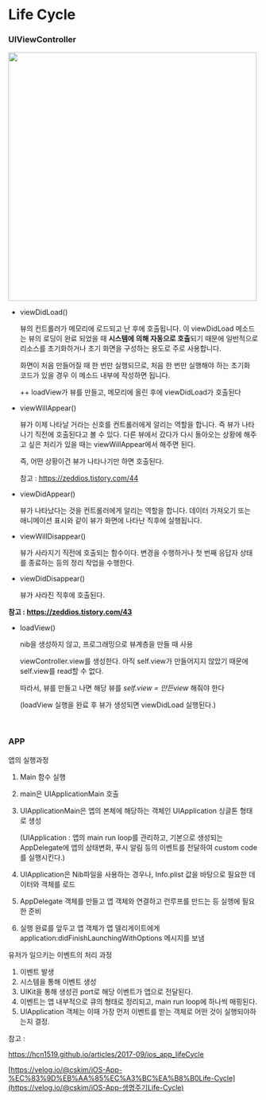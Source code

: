 # Life Cycle

### UIViewController

<img width="500" src="https://t1.daumcdn.net/cfile/tistory/2613D13C58C64DE32C">

- viewDidLoad()  

  뷰의 컨트롤러가 메모리에 로드되고 난 후에 호출됩니다. 이 viewDidLoad 메소드는 뷰의 로딩이 완료 되었을 때 **시스템에 의해 자동으로 호출**되기 때문에 일반적으로 리소스를 초기화하거나 초기 화면을 구성하는 용도로 주로 사용합니다.

  화면이 처음 만들어질 때 한 번만 실행되므로, 처음 한 번만 실행해야 하는 초기화 코드가 있을 경우 이 메소드 내부에 작성하면 됩니다. 

   ++ loadView가 뷰를 만들고, 메모리에 올린 후에 viewDidLoad가 호출된다

- viewWillAppear()  

  뷰가 이제 나타날 거라는 신호를 컨트롤러에게 알리는 역할을 합니다. 즉 뷰가 나타나기 직전에 호출된다고 볼 수 있다. 다른 뷰에서 갔다가 다시 돌아오는 상황에 해주고 싶은 처리가 있을 때는 viewWillAppear에서 해주면 된다.

  즉, 어떤 상황이건 뷰가 나타나기만 하면 호출된다.

  참고 : https://zeddios.tistory.com/44

- viewDidAppear()  

  뷰가 나타났다는 것을 컨트롤러에게 알리는 역할을 합니다. 데이터 가져오기 또는 애니메이션 표시와 같이 뷰가 화면에 나타난 직후에 실행됩니다.

- viewWillDisappear()  

  뷰가 사라지기 직전에 호출되는 함수이다. 변경을 수행하거나 첫 번째 응답자 상태를 종료하는 등의 정리 작업을 수행한다. 

- viewDidDisappear()  

  뷰가 사라진 직후에 호출된다.

**참고 : https://zeddios.tistory.com/43**

- loadView()

  nib을 생성하지 않고, 프로그래밍으로 뷰계층을 만들 때 사용

  viewController.view를 생성한다. 아직 self.view가 만들어지지 않았기 때문에 self.view를 read할 수 없다.

  따라서, 뷰를 만들고 나면 해당 뷰를 *self.view = 만든view* 해줘야 한다

  (loadView 실행을 완료 후 뷰가 생성되면 viewDidLoad 실행된다.)
  
  <br>

### APP

앱의 실행과정

1. Main 함수 실행

2. main은 UIApplicationMain 호출

3. UIApplicationMain은 앱의 본체에 해당하는 객체인 UIApplication 싱글톤 형태로 생성

   (UIApplication : 앱의 main run loop를 관리하고, 기본으로 생성되는 AppDelegate에 앱의 상태변화, 푸시 알림 등의 이벤트를 전달하여 custom code를 실행시킨다.)

4. UIApplication은 Nib파일을 사용하는 경우나, Info.plist 값을 바탕으로 필요한 데이터와 객체를 로드

5. AppDelegate 객체를 만들고 앱 객체와 연결하고 런루프를 만드는 등 실행에 필요한 준비

6. 실행 완료를 앞두고 앱 객체가 앱 델리게이트에게 application:didFinishLaunchingWithOptions 메시지를 보냄

유저가 일으키는 이벤트의 처리 과정

1. 이벤트 발생
2. 시스템을 통해 이벤트 생성
3. UIKit을 통해 생성괸 port로 해당 이벤트가 앱으로 전달된다.
4. 이벤트는 앱 내부적으로 큐의 형태로 정리되고, main run loop에 하나씩 매핑된다.
5. UIApplication 객체는 이때 가장 먼저 이벤트를 받는 객체로 어떤 것이 실행되야하는지 결정.







참고 :

https://hcn1519.github.io/articles/2017-09/ios_app_lifeCycle

[https://velog.io/@cskim/iOS-App-%EC%83%9D%EB%AA%85%EC%A3%BC%EA%B8%B0Life-Cycle](https://velog.io/@cskim/iOS-App-생명주기Life-Cycle)